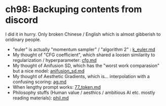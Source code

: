 # ch98: Backuping contents from discord #

I did it in hurry. Only broken Chinese / English which is almost gibberish to oridinary people.

- "euler" is actually "momentum sampler" / "algorithm 2" : [k_euler.md](k_euler.md)
- My thought of "CFG coefficient", which shared a loosen similarity to regularization / hyperparameter: [cfg.md](cfg.md)
- My thought of Anifusion SD, which has the "worst work comparasion" but a nice model: [anifusion_sd.md](anifusion_sd.md)
- My thought of Aesthetic Gradients, which is... interpolation with a confusing scoring: [ag.md](ag.md)
- When lengthy prompt works: [77_token.md](77_token.md) 
- Philosophy stuffs (Human value / aesthics / ambitious AI etc. mostly reading materials): [phil.md](phil.md)